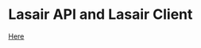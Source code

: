 # Lasair API and Lasair Client

<a href="https://github.com/lsst-uk/lasair_api/blob/main/README.md">Here</a>


